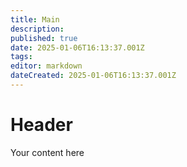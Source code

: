 ```yaml
---
title: Main
description: 
published: true
date: 2025-01-06T16:13:37.001Z
tags: 
editor: markdown
dateCreated: 2025-01-06T16:13:37.001Z
---
```


# Header
Your content here